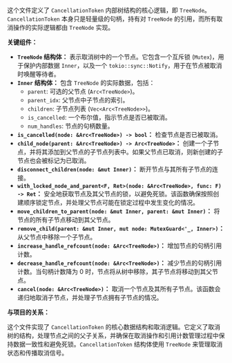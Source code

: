 这个文件定义了 `CancellationToken` 内部树结构的核心逻辑，即 `TreeNode`。`CancellationToken` 本身只是轻量级的句柄，持有对 `TreeNode` 的引用，而所有取消操作的实际逻辑都由 `TreeNode` 实现。

**关键组件：**

*   **`TreeNode` 结构体：** 表示取消树中的一个节点。它包含一个互斥锁 (`Mutex`)，用于保护内部数据 `Inner`，以及一个 `tokio::sync::Notify`，用于在节点被取消时唤醒等待者。
*   **`Inner` 结构体：** 包含 `TreeNode` 的实际数据，包括：
    *   `parent`: 可选的父节点 (`Arc<TreeNode>`)。
    *   `parent_idx`: 父节点中子节点的索引。
    *   `children`: 子节点列表 (`Vec<Arc<TreeNode>>`)。
    *   `is_cancelled`: 一个布尔值，指示节点是否已被取消。
    *   `num_handles`: 节点的句柄数量。
*   **`is_cancelled(node: &Arc<TreeNode>) -> bool`：** 检查节点是否已被取消。
*   **`child_node(parent: &Arc<TreeNode>) -> Arc<TreeNode>`：** 创建一个子节点，并将其添加到父节点的子节点列表中。如果父节点已取消，则新创建的子节点也会被标记为已取消。
*   **`disconnect_children(node: &mut Inner)`：** 断开节点与其所有子节点的连接。
*   **`with_locked_node_and_parent<F, Ret>(node: &Arc<TreeNode>, func: F) -> Ret`：**  安全地获取节点及其父节点的锁，以避免死锁。该函数确保按照创建顺序锁定节点，并处理父节点可能在锁定过程中发生变化的情况。
*   **`move_children_to_parent(node: &mut Inner, parent: &mut Inner)`：** 将节点的所有子节点移动到其父节点。
*   **`remove_child(parent: &mut Inner, mut node: MutexGuard<'_, Inner>)`：** 从父节点中移除一个子节点。
*   **`increase_handle_refcount(node: &Arc<TreeNode>)`：** 增加节点的句柄引用计数。
*   **`decrease_handle_refcount(node: &Arc<TreeNode>)`：** 减少节点的句柄引用计数。当句柄计数降为 0 时，节点将从树中移除，其子节点将移动到其父节点。
*   **`cancel(node: &Arc<TreeNode>)`：** 取消一个节点及其所有子节点。该函数会递归地取消子节点，并处理子节点拥有子节点的情况。

**与项目的关系：**

这个文件实现了 `CancellationToken` 的核心数据结构和取消逻辑。它定义了取消树的结构，处理节点之间的父子关系，并确保在取消操作和引用计数管理过程中保持数据一致性和避免死锁。`CancellationToken` 结构体使用 `TreeNode` 来管理取消状态和传播取消信号。
